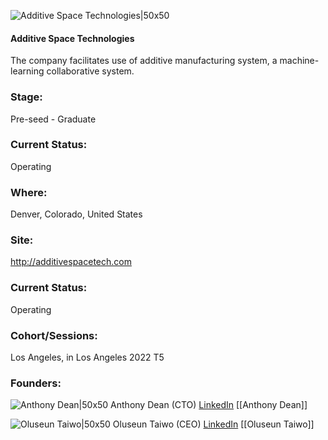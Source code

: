 

![Additive Space Technologies|50x50]()

#### Additive Space Technologies
The company facilitates use of additive manufacturing system, a machine-learning collaborative system.

### Stage: 
Pre-seed - Graduate 

### Current Status: 
Operating

### Where:
Denver, Colorado, United States

### Site:
http://additivespacetech.com





### Current Status: 
Operating

### Cohort/Sessions: 
Los Angeles, in Los Angeles 2022 T5

### Founders: 

![Anthony Dean|50x50]() Anthony Dean (CTO) [LinkedIn](https://linkedin.com/in/oluseun-taiwo-44b97910b) [[Anthony Dean]]

![Oluseun Taiwo|50x50](https://www.f6s.com/static-resource/images/profile-placeholder-user.jpg) Oluseun Taiwo (CEO) [LinkedIn](https://linkedin.com/in/oluseun-taiwo-44b97910b) [[Oluseun Taiwo]]


